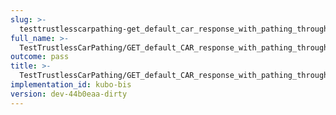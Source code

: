 ```yaml
---
slug: >-
  testtrustlesscarpathing-get_default_car_response_with_pathing_through_unixfs_directory_(format-car)-header_accept-ranges
full_name: >-
  TestTrustlessCarPathing/GET_default_CAR_response_with_pathing_through_UnixFS_Directory_(format=car)/Header_Accept-Ranges
outcome: pass
title: >-
  TestTrustlessCarPathing/GET_default_CAR_response_with_pathing_through_UnixFS_Directory_(format=car)/Header_Accept-Ranges
implementation_id: kubo-bis
version: dev-44b0eaa-dirty
---
```


